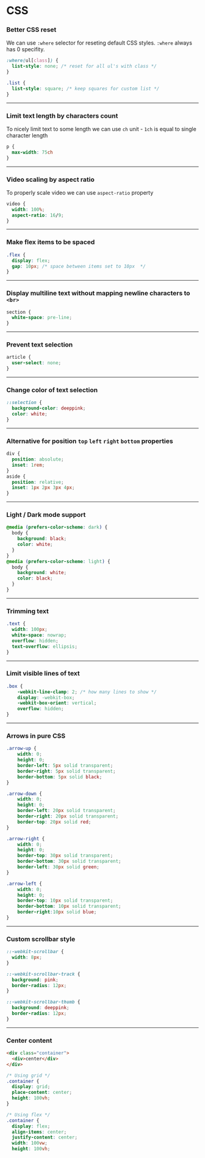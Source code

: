 # CSS

### Better CSS reset
We can use `:where` selector for reseting default CSS styles. `:where` always has 0 specifity.
```css
:where(ul[class]) {
  list-style: none; /* reset for all ul's with class */
}

.list {
  list-style: square; /* keep squares for custom list */
}
```

---

### Limit text length by characters count
To nicely limit text to some length we can use `ch` unit - `1ch` is equal to single character length
```css
p {
  max-width: 75ch
}
```

---

### Video scaling by aspect ratio
To properly scale video we can use `aspect-ratio` property
```css
video {
  width: 100%;
  aspect-ratio: 16/9;
}
```

---

### Make flex items to be spaced

```css
.flex {
  display: flex;
  gap: 10px; /* space between items set to 10px  */
}
```

---

### Display multiline text without mapping newline characters to `<br>`
```css
section {
  white-space: pre-line;
}
```

---

### Prevent text selection
```css
article {
  user-select: none;
}
```

---

### Change color of text selection
```css
::selection {
  background-color: deeppink;
  color: white;
}
```

---

### Alternative for position `top` `left` `right` `bottom` properties
```css
div {
  position: absolute;
  inset: 1rem;
}
aside {
  position: relative;
  inset: 1px 2px 3px 4px;
}
```

---

### Light / Dark mode support
```css {
@media (prefers-color-scheme: dark) {
  body {
    background: black;
    color: white;
  }
}
@media (prefers-color-scheme: light) {
  body {
    background: white;
    color: black;
  }
}
```

---

### Trimming text
```css
.text {
  width: 100px;
  white-space: nowrap;
  overflow: hidden;
  text-overflow: ellipsis;
}
```

---

### Limit visible lines of text
```css
.box {
    -webkit-line-clamp: 2; /* how many lines to show */
    display: -webkit-box;
    -webkit-box-orient: vertical;
    overflow: hidden;
}
```

---

### Arrows in pure CSS
```css
.arrow-up {
	width: 0; 
	height: 0; 
	border-left: 5px solid transparent;
	border-right: 5px solid transparent;
	border-bottom: 5px solid black;
}

.arrow-down {
	width: 0; 
	height: 0; 
	border-left: 20px solid transparent;
	border-right: 20px solid transparent;
	border-top: 20px solid red;
}

.arrow-right {
	width: 0; 
	height: 0; 
	border-top: 30px solid transparent;
	border-bottom: 30px solid transparent;
	border-left: 30px solid green;
}

.arrow-left {
	width: 0; 
	height: 0; 
	border-top: 10px solid transparent;
	border-bottom: 10px solid transparent; 
	border-right:10px solid blue; 
}
```

---

### Custom scrollbar style
```css
::-webkit-scrollbar {
  width: 8px;
}

::-webkit-scrollbar-track {
  background: pink;
  border-radius: 12px;
}

::-webkit-scrollbar-thumb {
  background: deeppink;
  border-radius: 12px;
}
```

---

### Center content
```html
<div class="container">
  <div>center</div>
</div>
```
```css
/* Using grid */
.container {
  display: grid;
  place-content: center;
  height: 100vh;
}

/* Using flex */
.container {
  display: flex;
  align-items: center;
  justify-content: center;
  width: 100vw;
  height: 100vh;
```
